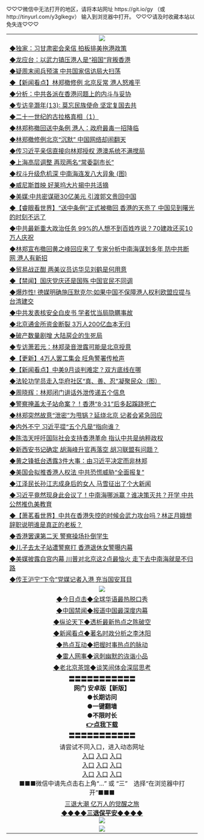 <table>
<tr>
♡♡♡微信中无法打开的地区，请将本站网址 https://git.io/gy （或 http://tinyurl.com/y3glkegv） 输入到浏览器中打开。 
</tr>
<tr>
♡♡♡请及时收藏本站以免失连♡♡♡
   </tr>

   <tr>
    <td align=center><img src="https://github.com/gyhhx/image-upload/blob/master/title1.jpg" /></td>
  </tr>
   <tr>
<td align=left>
<a href="https://g9v8t8z4.stackpathcdn.com/oo.aspx?name=c1070488&key=tvurxxlgoqbampcg&from=gy">◆独家：习甘肃密会亲信 拍板排美拖港政策</a><br/></td>
  </tr>
  <tr>
<td align=left>
<a href="https://g9v8t8z4.stackpathcdn.com/oo.aspx?name=c1070570&key=tvurxxlgoqbampcg&from=gy">◆龙应台：以武力镇压港人是“祖国”背叛香港</a><br/></td>
 </tr>
  <tr>
<td align=left>
<a href="https://g9v8t8z4.stackpathcdn.com/oo.aspx?name=c1070532&key=tvurxxlgoqbampcg&from=gy">◆疑周末阅兵预演 中共国家信访局大扫荡</a><br/></td>
 </tr>
   <tr>
<td align=left>
<a href="https://g9v8t8z4.stackpathcdn.com/oo.aspx?name=c1070616&key=tvurxxlgoqbampcg&from=gy">◆【新闻看点】林郑撤修例 北京反常 港人怒难平</a><br/></td>
   </tr> 
  <tr>
<td align=left>
<a href="https://g9v8t8z4.stackpathcdn.com/oo.aspx?name=c1070341&key=tvurxxlgoqbampcg&from=gy">◆分析：中共各派在香港问题上的内斗与妥协</a><br/></td>
  </tr> 
 <tr>
<td align=left>
<a href="https://g9v8t8z4.stackpathcdn.com/oo.aspx?name=c1070516&key=tvurxxlgoqbampcg&from=gy">◆专访辛灏年(13): 莫忘民族使命 坚定复国去共</a><br/>
</td>
   </tr>
 <tr>
<td align=left>
<a href="https://g9v8t8z4.stackpathcdn.com/oo.aspx?name=c816702_6_1&key=tvurxxlgoqbampcg&from=gy">◆二十一世纪的古拉格真相（1）</a><br/></td>
  </tr>
  <tr>
<td align=left>
<a href="https://g9v8t8z4.stackpathcdn.com/oo.aspx?name=http://www.soundofhope.org/gb/2019/09/04/n3155987.html&key=tvurxxlgoqbampcg&from=gy">◆林郑称撤回送中条例 港人：政府最毒一招降临</a><br/></td>
 </tr>
   <tr>
<td align=left>
<a href="https://g9v8t8z4.stackpathcdn.com/oo.aspx?name=c1070504&key=tvurxxlgoqbampcg&from=gy">◆林郑撤修例北京“沉默” 中国网络却闹翻天</a><br/></td>
   </tr>
 <tr>
<td align=left>
<a href="https://g9v8t8z4.stackpathcdn.com/oo.aspx?name=c1070592&key=tvurxxlgoqbampcg&from=gy">◆传习近平亲信直接向林郑授权 港澳系统不满搅局</a><br/></td>
  </tr>
  <tr>
<td align=left>
<a href="https://g9v8t8z4.stackpathcdn.com/oo.aspx?name=c1070556&key=tvurxxlgoqbampcg&from=gy">◆上海高层调整 再现两名“常委副市长”</a><br/></td>
 </tr>
  <tr>
<td align=left>
<a href="https://g9v8t8z4.stackpathcdn.com/oo.aspx?name=http://www.secretchina.com/news/gb/2019/09/05/906040.html&key=tvurxxlgoqbampcg&from=gy">◆权斗升级危机深 中南海连发八大异象 (图)</a><br/></td>
 </tr>
   <tr>
<td align=left>
<a href="https://g9v8t8z4.stackpathcdn.com/oo.aspx?name=c1070503&key=tvurxxlgoqbampcg&from=gy">◆威尼斯首映 好莱坞大片揭中共活摘</a><br/></td>
   </tr> 
  <tr>
<td align=left>
<a href="https://g9v8t8z4.stackpathcdn.com/oo.aspx?name=c1070591&key=tvurxxlgoqbampcg&from=gy">◆美媒:中共密谋砸30亿美元 引渡郭文贵回中国</a><br/></td>
  </tr> 
 <tr>
<td align=left>
<a href="https://g9v8t8z4.stackpathcdn.com/oo.aspx?name=c1070528&key=tvurxxlgoqbampcg&from=gy">◆【睿眼看世界】“送中条例”正式被撤回 香港的天亮了 中国见到曙光的时刻不远了</a><br/>
</td>
   </tr>
 <tr>
<td align=left>
<a href="https://g9v8t8z4.stackpathcdn.com/oo.aspx?name=c1070478&key=tvurxxlgoqbampcg&from=gy">◆中共最新重大政治任务 99%的人想不到百姓咋说？70建政还买10万人庆祝</a><br/>
</td>
   </tr>
 <tr>
<td align=left>
<a href="https://g9v8t8z4.stackpathcdn.com/oo.aspx?name=c1070505&key=tvurxxlgoqbampcg&from=gy">◆林郑宣布撤回黄之峰回应来了 专家分析中南海谋划多年 防中共断网 港人有新招</a><br/></td>
  </tr>
  <tr>
<td align=left>
<a href="https://g9v8t8z4.stackpathcdn.com/oo.aspx?name=c1070621&key=tvurxxlgoqbampcg&from=gy">◆贸易战正酣 两美议员访华见刘鹤是何用意</a><br/></td>
 </tr>
   <tr>
<td align=left>
<a href="https://g9v8t8z4.stackpathcdn.com/oo.aspx?name=c1070627&key=tvurxxlgoqbampcg&from=gy">◆【禁闻】国庆党庆还是国殇 中国官民不同调</a><br/>
</td>
   </tr>
 <tr>
<td align=left>
<a href="https://g9v8t8z4.stackpathcdn.com/oo.aspx?name=c1070585&key=tvurxxlgoqbampcg&from=gy">◆爆炸性! 德媒明确施压默克尔:如果中国不保障港人权利欧盟应提与台湾建交</a><br/>
</td>
</tr> 
<tr>
<td align=left>
<a href="https://g9v8t8z4.stackpathcdn.com/oo.aspx?name=c1070623&key=tvurxxlgoqbampcg&from=gy">◆中共发表核安全白皮书 学者忧当局隐瞒事故</a><br/>
</td>       
</tr> 
 <tr>
<td align=left>
<a href="https://g9v8t8z4.stackpathcdn.com/oo.aspx?name=c1070162&key=tvurxxlgoqbampcg&from=gy">◆北京通金所资金断裂 3万人200亿血本无归</a><br/></td>
  </tr>
  <tr>
<td align=left>
<a href="https://g9v8t8z4.stackpathcdn.com/oo.aspx?name=c1069932&key=tvurxxlgoqbampcg&from=gy">◆破产数量剧增 大陆房企的生死局</a><br/></td>
 </tr>
  <tr>
<td align=left>
<a href="https://g9v8t8z4.stackpathcdn.com/oo.aspx?name=c1070167&key=tvurxxlgoqbampcg&from=gy">◆专访萧若元：林郑录音泄露可能是北京授意</a><br/></td>
 </tr>
   <tr>
<td align=left>
<a href="https://g9v8t8z4.stackpathcdn.com/oo.aspx?name=c1070084&key=tvurxxlgoqbampcg&from=gy">◆【更新】4万人罢工集会 旺角警署传枪声</a><br/></td>
   </tr> 
  <tr>
<td align=left>
<a href="https://g9v8t8z4.stackpathcdn.com/oo.aspx?name=c1070155&key=tvurxxlgoqbampcg&from=gy">◆【新闻看点】中美9月谈判难定？双方底线在哪</a><br/></td>
  </tr> 
 <tr>
<td align=left>
<a href="https://g9v8t8z4.stackpathcdn.com/oo.aspx?name=c816702_6_1&key=tvurxxlgoqbampcg&from=gy">◆法轮功学员走入华府社区“真、善、忍”凝聚民众（图）</a><br/>
</td>
   </tr>
 <tr>
<td align=left>
<a href="https://g9v8t8z4.stackpathcdn.com/oo.aspx?name=c1070170&key=tvurxxlgoqbampcg&from=gy">◆周晓辉：林郑闭门讲话外泄传递五个信息</a><br/></td>
  </tr>
  <tr>
<td align=left>
<a href="https://g9v8t8z4.stackpathcdn.com/oo.aspx?name=http://www.soundofhope.org/gb/2019/09/03/n3153521.html&key=tvurxxlgoqbampcg&from=gy">◆警察掩盖太子站命案？！香港“8·31”后多起蹊跷死亡</a><br/></td>
 </tr>
   <tr>
<td align=left>
<a href="https://g9v8t8z4.stackpathcdn.com/oo.aspx?name=c1069986&key=tvurxxlgoqbampcg&from=gy">◆林郑突然故意“泄密”为甩锅？延烧北京 记者会紧急回应</a><br/></td>
   </tr>
 <tr>
<td align=left>
<a href="https://g9v8t8z4.stackpathcdn.com/oo.aspx?name=c1070172&key=tvurxxlgoqbampcg&from=gy">◆内外不宁 习近平提“五个凡是”指向谁？</a><br/></td>
  </tr>
  <tr>
<td align=left>
<a href="https://g9v8t8z4.stackpathcdn.com/oo.aspx?name=http://www.soundofhope.org/gb/2019/09/03/n3153197.html&key=tvurxxlgoqbampcg&from=gy">◆陈浩天呼吁国际社会支持香港革命 指认中共是纳粹政权</a><br/></td>
 </tr>
  <tr>
<td align=left>
<a href="https://g9v8t8z4.stackpathcdn.com/oo.aspx?name=c1070111&key=tvurxxlgoqbampcg&from=gy">◆新西安书记确定 胡海峰升官再落空 胡习联盟有问题？</a><br/></td>
 </tr>
   <tr>
<td align=left>
<a href="https://g9v8t8z4.stackpathcdn.com/oo.aspx?name=c1069946&key=tvurxxlgoqbampcg&from=gy">◆黄之锋抵台透露3件大事：由习近平决定而非林郑</a><br/></td>
   </tr> 
  <tr>
<td align=left>
<a href="https://g9v8t8z4.stackpathcdn.com/oo.aspx?name=c1070112&key=tvurxxlgoqbampcg&from=gy">◆美国会拟推香港人权法 中共恐慌威胁“全面报复”</a><br/></td>
  </tr> 
 <tr>
<td align=left>
<a href="https://g9v8t8z4.stackpathcdn.com/oo.aspx?name=c1070095&key=tvurxxlgoqbampcg&from=gy">◆江泽民长孙江志成身后的女人 马雪征出了个大新闻</a><br/>
</td>
   </tr>
 <tr>
<td align=left>
<a href="https://g9v8t8z4.stackpathcdn.com/oo.aspx?name=c1070031&key=tvurxxlgoqbampcg&from=gy">◆习近平竟然现身此会议了！中南海哪派赢？谁决策灭共？开学 中共公然推仇美教育</a><br/>
</td>
   </tr>
 <tr>
<td align=left>
<a href="https://g9v8t8z4.stackpathcdn.com/oo.aspx?name=c1070092&key=tvurxxlgoqbampcg&from=gy">◆【萧茗看世界】中共在香港失控的时候会武力攻台吗？林正月娥想辞职说明谁是真正的老板？</a><br/></td>
  </tr>
  <tr>
<td align=left>
<a href="https://g9v8t8z4.stackpathcdn.com/oo.aspx?name=c1070107&key=tvurxxlgoqbampcg&from=gy">◆香港罢课第二天 警察操场扑倒学生</a><br/></td>
 </tr>
   <tr>
<td align=left>
<a href="https://g9v8t8z4.stackpathcdn.com/oo.aspx?name=c1070074&key=tvurxxlgoqbampcg&from=gy">◆儿子去太子站遭警察打 香港退休女警曝内幕</a><br/>
</td>
   </tr>
 <tr>
<td align=left>
<a href="https://g9v8t8z4.stackpathcdn.com/oo.aspx?name=c1070018&key=tvurxxlgoqbampcg&from=gy">◆美媒披露白宫内幕 川普对北京这2点最恼火 走下去中南海就是不归路</a><br/>
</td>
</tr> 
<tr>
<td align=left>
<a href="https://g9v8t8z4.stackpathcdn.com/oo.aspx?name=c1070039&key=tvurxxlgoqbampcg&from=gy">◆传王沪宁“下令”党媒记者入港 充当国安耳目</a><br/>
</td>       
</tr> 
  <tr>
    <td align=center><img src="https://github.com/gyhhx/image-upload/blob/master/shipin.jpg" /></td>
  </tr>
   <tr>
   <td align=center> 
<a href="https://xvery.li/oo.aspx?name=c816850&key=lvvdiyawanfwimxk&from=gy&tag=9877">◆今日点击◆全球华语最热脱口秀</a><br/>
    </td>
  </tr>
  <tr>
  <td align=center>
<a href="https://xvery.li/oo.aspx?name=c816860&key=lvvdiyawanfwimxk&from=gy&tag=99733110">◆中国禁闻◆报道中国最深度内幕</a><br/>
   </tr>
  <tr>
     <td align=center>
<a href="https://xvery.li/oo.aspx?name=c816855&key=lvvdiyawanfwimxk&from=gy&tag=997110">◆纵论天下◆透析最新热点之陈破空</a><br/>
   </tr>
   <tr>
      <td align=center>
<a href="https://xvery.li/oo.aspx?name=c838308&key=lvvdiyawanfwimxk&from=gy&tag=9973110">◆新闻看点◆著名时政分析之李沐阳</a><br/>
   </tr>
   <tr>
     <td align=center>
<a href="https://xvery.li/oo.aspx?name=c816852&key=lvvdiyawanfwimxk&from=gy&tag=9733110">◆热点互动◆把握时事热点的脉动</a><br/>
   </tr>
   <tr>
      <td align=center>
<a href="https://xvery.li/oo.aspx?name=c816694&key=lvvdiyawanfwimxk&from=gy&tag=93310">◆雷人网事◆讽刺幽默的诙谐小品</a><br/>
   </tr>
   <tr>
    <td align=center>
<a href="https://xvery.li/oo.aspx?name=c816650&key=lvvdiyawanfwimxk&from=gy&tag=9973110">◆老北京茶馆◆谈笑间体会深层思考</a><br/>
   </tr>
  <tr>
    <td align=center>
 <b>〓〓〓〓〓〓〓〓〓〓〓<br/>网门 安卓版【新版】<br/> ●长期访问<br/> ●一键翻墙<br/>  ●不限时长<br/> 
 <a href="https://share.weiyun.com/5P3odp0">👉<b>点我下载</a><br/>〓〓〓〓〓〓〓〓〓〓〓<br/>
    </td>
    </tr>
   <tr>
    <td align=center>请尝试不同入口，进入动态网址<br/>
      <a href="https://s3.us-east-2.amazonaws.com/ogateo/show.htm">入口</a>
      <a href="https://s3.ca-central-1.amazonaws.com/ogatec/show.htm">入口</a>
      <a href="https://s3.ap-southeast-2.amazonaws.com/ogatey/show.htm">入口</a><br/>
      <a href="https://s3.ap-northeast-2.amazonaws.com/ogates/show.htm">入口</a>
      <a href="https://s3.eu-central-1.amazonaws.com/ogatef/show.htm">入口</a>
      <a href="https://s3.ap-south-1.amazonaws.com/ogatem/show.htm">入口</a><br/>
      <a href="https://s3-us-west-1.amazonaws.com/ogaten/show.htm">入口</a>
      <a href="https://s3.eu-west-2.amazonaws.com/ogatel/show.htm">入口</a>
      <a href="https://s3.ap-northeast-1.amazonaws.com/ogatet/show.htm">入口</a><br/>
      ■■■微信中请先点击右上角“...” 或 “三”　选择“在浏览器中打开”■■■<b><br/>
    </td>
  </tr>
  <tr>  
  <td align=center>
  <a href="http://ctbtfdoocixoa.global.ssl.fastly.net/oo.aspx?name=c894205&key=ofejcfaxcltk&from=gy2&tag=9973110">三退大潮 亿万人的觉醒之旅</a><br/>
      <a href="http://ctbtfdoocixoa.global.ssl.fastly.net/oo.aspx?name=ogQuit.aspx&key=ofejcfaxcltk&from=gy2"><b>◆◆◆◆三退保平安◆◆◆◆<br/></a>
      <img src="https://github.com/gyhhx/image-upload/blob/master/3t.jpg" /><br/>
      </td>
  </tr>
   <tr>
    <td align=center><img src="https://raw.githubusercontent.com/oGate2/Up/master/oGate_640.jpg"/></td>
  </tr>
</table>
